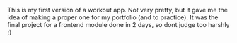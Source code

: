 This is my first version of a workout app. Not very pretty, but it gave me the idea of making a proper one for my portfolio (and to practice). 
It was the final project for a frontend module done in 2 days, so dont judge too harshly ;) 

